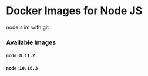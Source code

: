 # Docker Images for Node JS

node:slim with git

### Available Images

#### `node:8.11.2`
#### `node:10.16.3`
